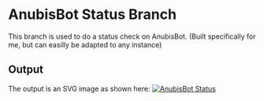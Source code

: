 # AnubisBot Status Branch
This branch is used to do a status check on AnubisBot. (Built specifically for me, but can easilly be adapted to any instance)

## Output
The output is an SVG image as shown here: [![AnubisBot Status](https://api.kalebklein.com/anubisbot_status)](https://api.kalebklein.com/anubisbot_status
)
